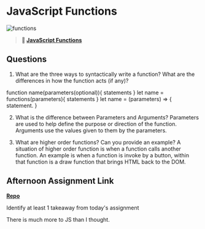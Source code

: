 # JavaScript Functions

![functions](https://bcw.blob.core.windows.net/public/img/function-anatomy.jpg)

> **📖 [JavaScript Functions](https://codeworksacademy.com/fs-student-guide/resources/wk2/02-Functions)**

## Questions

1. What are the three ways to syntactically write a function? What are the differences in how the function acts (if any)?

function name(parameters(optional)){
statements
}
let name = functions(parameters){
statements
}
let name = (parameters) => {
statement.
}

2. What is the difference between Parameters and Arguments?
   Parameters are used to help define the purpose or direction of the function.
   Arguments use the values given to them by the parameters.

3. What are higher order functions? Can you provide an example?
   A situation of higher order function is when a function calls another function.
   An example is when a function is invoke by a button, within that function is a draw function that brings HTML back to the DOM.

## Afternoon Assignment Link

**[Repo](https://github.com/jon-cron/week2-day2.git)**

Identify at least 1 takeaway from today's assignment

There is much more to JS than I thought.
